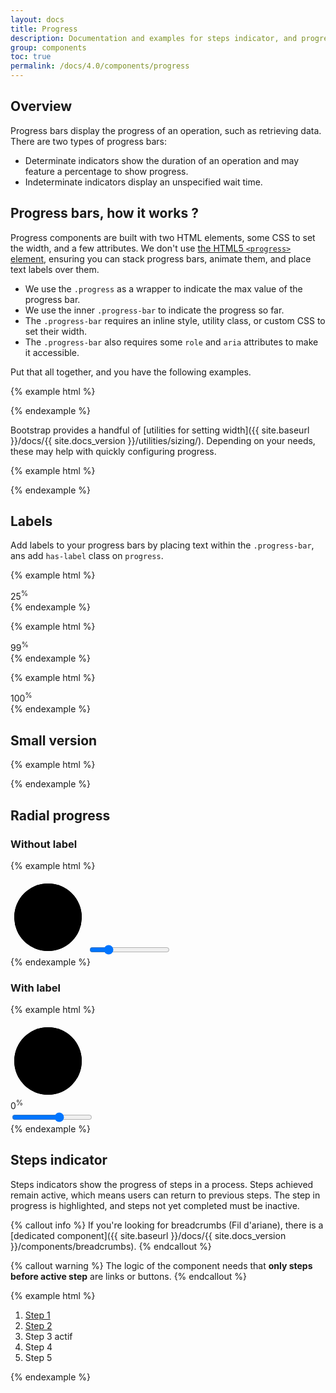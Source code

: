 ```yaml
---
layout: docs
title: Progress
description: Documentation and examples for steps indicator, and progress bars featuring support for stacked bars, animated backgrounds, and text labels.
group: components
toc: true
permalink: /docs/4.0/components/progress
---
```


## Overview

Progress bars display the progress of an operation, such as retrieving data.
There are two types of progress bars:
- Determinate indicators show the duration of an operation and may feature a percentage to show progress.
- Indeterminate indicators display an unspecified wait time.

## Progress bars, how it works ?

Progress components are built with two HTML elements, some CSS to set the width, and a few attributes. We don't use [the HTML5 `<progress>` element](https://developer.mozilla.org/en-US/docs/Web/HTML/Element/progress), ensuring you can stack progress bars, animate them, and place text labels over them.

- We use the `.progress` as a wrapper to indicate the max value of the progress bar.
- We use the inner `.progress-bar` to indicate the progress so far.
- The `.progress-bar` requires an inline style, utility class, or custom CSS to set their width.
- The `.progress-bar` also requires some `role` and `aria` attributes to make it accessible.

Put that all together, and you have the following examples.

{% example html %}
<div class="progress">
  <div class="progress-bar" role="progressbar" aria-valuenow="0" aria-valuemin="0" aria-valuemax="100"></div>
</div>
<div class="progress">
  <div class="progress-bar" role="progressbar" style="width: 25%" aria-valuenow="25" aria-valuemin="0" aria-valuemax="100"></div>
</div>
<div class="progress">
  <div class="progress-bar" role="progressbar" style="width: 50%" aria-valuenow="50" aria-valuemin="0" aria-valuemax="100"></div>
</div>
<div class="progress">
  <div class="progress-bar" role="progressbar" style="width: 75%" aria-valuenow="75" aria-valuemin="0" aria-valuemax="100"></div>
</div>
<div class="progress">
  <div class="progress-bar" role="progressbar" style="width: 100%" aria-valuenow="100" aria-valuemin="0" aria-valuemax="100"></div>
</div>
{% endexample %}

Bootstrap provides a handful of [utilities for setting width]({{ site.baseurl }}/docs/{{ site.docs_version }}/utilities/sizing/). Depending on your needs, these may help with quickly configuring progress.

{% example html %}
<div class="progress">
  <div class="progress-bar w-75" role="progressbar" aria-valuenow="75" aria-valuemin="0" aria-valuemax="100"></div>
</div>
{% endexample %}

## Labels

Add labels to your progress bars by placing text within the `.progress-bar`, ans add `has-label` class on `progress`.

{% example html %}
<div class="progress has-label">
  <div class="progress-bar" role="progressbar" style="width: 25%;" aria-valuenow="25" aria-valuemin="0" aria-valuemax="100"><span class="progress-label">25<sup>%</sup></span></div>
</div>
{% endexample %}

{% example html %}
<div class="progress has-label">
  <div class="progress-bar" role="progressbar" style="width: 99%;" aria-valuenow="99" aria-valuemin="0" aria-valuemax="100"><span class="progress-label">99<sup>%</sup></span></div>
</div>
{% endexample %}

{% example html %}
<div class="progress has-label">
  <div class="progress-bar" role="progressbar" style="width: 100%;" aria-valuenow="100" aria-valuemin="0" aria-valuemax="100"><span class="progress-label">100<sup>%</sup></span></div>
</div>
{% endexample %}

## Small version

{% example html %}
<div class="progress progress-sm">
  <div class="progress-bar" style="width: 50%" role="progressbar" aria-valuenow="50" aria-valuemin="0" aria-valuemax="100"></div>
</div>
{% endexample %}

## Radial progress

### Without label
{% example html %}
<div class="progress-circle" data-component="radial-progress">
    <svg class="progress-circle-figure" data-role="figure" width="120" height="120" viewBox="0 0 120 120" aria-hidden="true">
      <circle class="progress-circle-meter" cx="60" cy="60" r="54" stroke-width="12" />
      <circle class="progress-circle-value" cx="60" cy="60" r="54" stroke-width="12" />
    </svg>
    <input data-role="control" class="sr-only" type="range" value="20" />
</div>
{% endexample %}

### With label
{% example html %}
<div class="progress-circle" data-component="radial-progress">
    <svg class="progress-circle-figure" data-role="figure" width="120" height="120" viewBox="0 0 120 120" aria-hidden="true">
      <circle class="progress-circle-meter" cx="60" cy="60" r="54" stroke-width="12" />
      <circle class="progress-circle-value" cx="60" cy="60" r="54" stroke-width="12" />
    </svg>
    <div class="progress-circle-label" data-role="label"><span><span data-role="labelvalue">0</span><sup>%</sup></span></div>
    <input data-role="control" class="sr-only" type="range" value="60" />
</div>
{% endexample %}

## Steps indicator

Steps indicators show the progress of steps in a process. Steps achieved remain active, which means users can return to previous steps. The step in progress is highlighted, and steps not yet completed must be inactive.

{% callout info %}
If you're looking for breadcrumbs (Fil d'ariane), there is a [dedicated component]({{ site.baseurl }}/docs/{{ site.docs_version }}/components/breadcrumbs).
{% endcallout %}

{% callout warning %}
The logic of the component needs that **only steps before active step** are links or buttons.
{% endcallout %}

{% example html %}
<nav role="navigation" aria-label="Vous êtes : ">
  <ol class="breadcrumb">
    <li class="breadcrumb-item"><a href="#">Step 1</a></li>
    <li class="breadcrumb-item"><a href="#">Step 2</a></li>
    <li class="breadcrumb-item active" aria-current="step">Step 3 <span class="sr-only">actif</span></li>
    <li class="breadcrumb-item">Step 4</li>
    <li class="breadcrumb-item">Step 5</li>
  </ol>
</nav>
{% endexample %}


